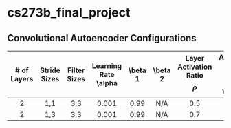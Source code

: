 # cs273b_final_project

## Convolutional Autoencoder Configurations
| \# of Layers  | Stride Sizes | Filter Sizes | Learning Rate \alpha | \beta 1 | \beta 2 | Layer Activation Ratio $$ \rho $$ | Activation Term Mixing Term \lambda | Optimizer | Batch Norm 
|:-:|:-:|:-:|:-:|:-:|:-:|:-:|:-:|:-:|:-:|
| 2 | 1,1 | 3,3 | 0.001 | 0.99 | N/A | 0.5 | 0.6 | Rmsprop | No |
| 2 | 1,3 | 3,3 | 0.001 | 0.99 | N/A | 0.7 | 0.6 | Rmsprop | No |
